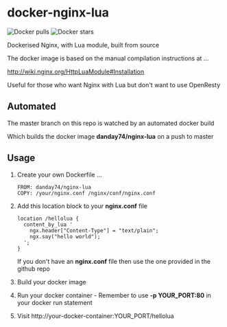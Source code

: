 docker-nginx-lua
================

![Docker pulls](https://img.shields.io/docker/pulls/danday74/nginx-lua.png "Docker pulls")
![Docker stars](https://img.shields.io/docker/stars/danday74/nginx-lua.png "Docker stars")

Dockerised Nginx, with Lua module, built from source

The docker image is based on the manual compilation instructions at ...

http://wiki.nginx.org/HttpLuaModule#Installation

Useful for those who want Nginx with Lua but don't want to use OpenResty

Automated
---------

The master branch on this repo is watched by an automated docker build

Which builds the docker image **danday74/nginx-lua** on a push to master

Usage
-----

1. Create your own Dockerfile ...

    ```
    FROM: danday74/nginx-lua
    COPY: /your/nginx.conf /nginx/conf/nginx.conf
    ```

2. Add this location block to your **nginx.conf** file

    ```
    location /hellolua {
      content_by_lua '
        ngx.header["Content-Type"] = "text/plain";
        ngx.say("hello world");
      ';
    }
    ```

    If you don't have an **nginx.conf** file then use the one provided in the github repo

3. Build your docker image
4. Run your docker container - Remember to use **-p YOUR_PORT:80** in your docker run statement
5. Visit http://your-docker-container:YOUR_PORT/hellolua
